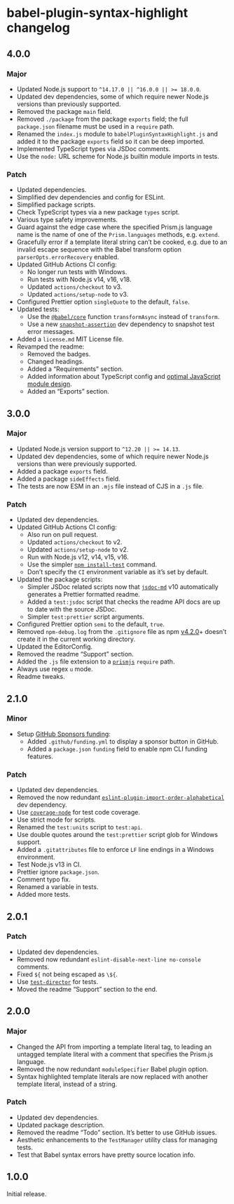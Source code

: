 # babel-plugin-syntax-highlight changelog

## 4.0.0

### Major

- Updated Node.js support to `^14.17.0 || ^16.0.0 || >= 18.0.0`.
- Updated dev dependencies, some of which require newer Node.js versions than previously supported.
- Removed the package `main` field.
- Removed `./package` from the package `exports` field; the full `package.json` filename must be used in a `require` path.
- Renamed the `index.js` module to `babelPluginSyntaxHighlight.js` and added it to the package `exports` field so it can be deep imported.
- Implemented TypeScript types via JSDoc comments.
- Use the `node:` URL scheme for Node.js builtin module imports in tests.

### Patch

- Updated dependencies.
- Simplified dev dependencies and config for ESLint.
- Simplified package scripts.
- Check TypeScript types via a new package `types` script.
- Various type safety improvements.
- Guard against the edge case where the specified Prism.js language name is the name of one of the `Prism.languages` methods, e.g. `extend`.
- Gracefully error if a template literal string can’t be cooked, e.g. due to an invalid escape sequence with the Babel transform option `parserOpts.errorRecovery` enabled.
- Updated GitHub Actions CI config:
  - No longer run tests with Windows.
  - Run tests with Node.js v14, v16, v18.
  - Updated `actions/checkout` to v3.
  - Updated `actions/setup-node` to v3.
- Configured Prettier option `singleQuote` to the default, `false`.
- Updated tests:
  - Use the [`@babel/core`](https://npm.im/@babel/core) function `transformAsync` instead of `transform`.
  - Use a new [`snapshot-assertion`](https://npm.im/snapshot-assertion) dev dependency to snapshot test error messages.
- Added a `license.md` MIT License file.
- Revamped the readme:
  - Removed the badges.
  - Changed headings.
  - Added a “Requirements” section.
  - Added information about TypeScript config and [optimal JavaScript module design](https://jaydenseric.com/blog/optimal-javascript-module-design).
  - Added an “Exports” section.

## 3.0.0

### Major

- Updated Node.js version support to `^12.20 || >= 14.13`.
- Updated dev dependencies, some of which require newer Node.js versions than were previously supported.
- Added a package `exports` field.
- Added a package `sideEffects` field.
- The tests are now ESM in an `.mjs` file instead of CJS in a `.js` file.

### Patch

- Updated dev dependencies.
- Updated GitHub Actions CI config:
  - Also run on pull request.
  - Updated `actions/checkout` to v2.
  - Updated `actions/setup-node` to v2.
  - Run with Node.js v12, v14, v15, v16.
  - Use the simpler [`npm install-test`](https://docs.npmjs.com/cli/v7/commands/npm-install-test) command.
  - Don’t specify the `CI` environment variable as it’s set by default.
- Updated the package scripts:
  - Simpler JSDoc related scripts now that [`jsdoc-md`](https://npm.im/jsdoc-md) v10 automatically generates a Prettier formatted readme.
  - Added a `test:jsdoc` script that checks the readme API docs are up to date with the source JSDoc.
  - Simpler `test:prettier` script arguments.
- Configured Prettier option `semi` to the default, `true`.
- Removed `npm-debug.log` from the `.gitignore` file as npm [v4.2.0](https://github.com/npm/npm/releases/tag/v4.2.0)+ doesn’t create it in the current working directory.
- Updated the EditorConfig.
- Removed the readme “Support” section.
- Added the `.js` file extension to a [`prismjs`](https://npm.im/prismjs) `require` path.
- Always use regex `u` mode.
- Readme tweaks.

## 2.1.0

### Minor

- Setup [GitHub Sponsors funding](https://github.com/sponsors/jaydenseric):
  - Added `.github/funding.yml` to display a sponsor button in GitHub.
  - Added a `package.json` `funding` field to enable npm CLI funding features.

### Patch

- Updated dev dependencies.
- Removed the now redundant [`eslint-plugin-import-order-alphabetical`](https://npm.im/eslint-plugin-import-order-alphabetical) dev dependency.
- Use [`coverage-node`](https://npm.im/coverage-node) for test code coverage.
- Use strict mode for scripts.
- Renamed the `test:units` script to `test:api`.
- Use double quotes around the `test:prettier` script glob for Windows support.
- Added a `.gitattributes` file to enforce `LF` line endings in a Windows environment.
- Test Node.js v13 in CI.
- Prettier ignore `package.json`.
- Comment typo fix.
- Renamed a variable in tests.
- Added more tests.

## 2.0.1

### Patch

- Updated dev dependencies.
- Removed now redundant `eslint-disable-next-line no-console` comments.
- Fixed `${` not being escaped as `\${`.
- Use [`test-director`](https://npm.im/test-director) for tests.
- Moved the readme “Support” section to the end.

## 2.0.0

### Major

- Changed the API from importing a template literal tag, to leading an untagged template literal with a comment that specifies the Prism.js language.
- Removed the now redundant `moduleSpecifier` Babel plugin option.
- Syntax highlighted template literals are now replaced with another template literal, instead of a string.

### Patch

- Updated dev dependencies.
- Updated package description.
- Removed the readme “Todo” section. It’s better to use GitHub issues.
- Aesthetic enhancements to the `TestManager` utility class for managing tests.
- Test that Babel syntax errors have pretty source location info.

## 1.0.0

Initial release.
